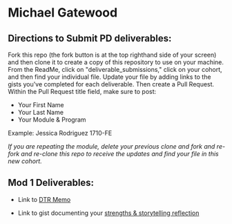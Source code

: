 # Michael Gatewood

## Directions to Submit PD deliverables:
Fork this repo (the fork button is at the top righthand side of your screen) and then clone it to create a copy of this repository to use on your machine. From the ReadMe, click on "deliverable_submissions," click on your cohort, and then find your individual file. Update your file by adding links to the gists you've completed for each deliverable. Then create a Pull Request. Within the Pull Request title field, make sure to post:

* Your First Name
* Your Last Name
* Your Module & Program

Example: Jessica Rodriguez 1710-FE

*If you are repeating the module, delete your previous clone and fork and re-fork and re-clone this repo to receive the updates and find your file in this new cohort.*

## Mod 1 Deliverables:
* Link to [DTR Memo](https://github.com/mngatewood/2DoBox/blob/master/DTR.md)

* Link to gist documenting your [strengths & storytelling reflection](https://gist.github.com/mngatewood/2184f5250f2ed8f3bc2b29763460bf07)
